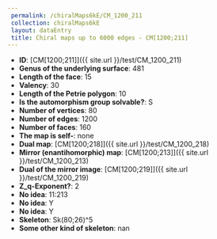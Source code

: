 ```yaml
--- 
 permalink: /chiralMaps6kE/CM_1200_211 
 collection: chiralMaps6kE
 layout: dataEntry
 title: Chiral maps up to 6000 edges - CM[1200;211]
---
```


- **ID**: [CM[1200;211]]({{ site.url }}/test/CM_1200_211)
- **Genus of the underlying surface**: 481
- **Length of the face**: 15
- **Valency**: 30
- **Length of the Petrie polygon**: 10
- **Is the automorphism group solvable?**: S
- **Number of vertices**: 80
- **Number of edges**: 1200
- **Number of faces**: 160
- **The map is self-**: none
- **Dual map**: [CM[1200;218]]({{ site.url }}/test/CM_1200_218)
- **Mirror (enantihomorphic) map**: [CM[1200;213]]({{ site.url }}/test/CM_1200_213)
- **Dual of the mirror image**: [CM[1200;219]]({{ site.url }}/test/CM_1200_219)
- **Z_q-Exponent?**: 2
- **No idea**:  11:213
- **No idea**: Y
- **No idea**: Y
- **Skeleton**: Sk(80;26)^5
- **Some other kind of skeleton**: nan
